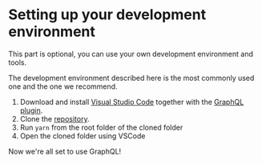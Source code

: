 # Setting up your development environment

This part is optional, you can use your own development environment and tools.

The development environment described here is the most commonly used one and the one we recommend.

1. Download and install [Visual Studio Code](https://code.visualstudio.com/) together with the [GraphQL plugin](https://marketplace.visualstudio.com/items?itemName=Prisma.vscode-graphql).
1. Clone the [repository](https://kkhoshnoodpour@scm.ecom.ahold.nl/stash/scm/~maarten.van.oudenniel/sandbox-graphql.git).
1. Run `yarn` from the root folder of the cloned folder
1. Open the cloned folder using VSCode

Now we're all set to use GraphQL!
